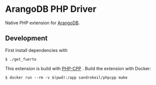 # ArangoDB PHP Driver 
Native PHP extension for [ArangoDB](https://arangodb.com/).

## Development

First install dependencies with

```
$ ./get_fuerte
```

This extension is build with [PHP-CPP](http://www.php-cpp.com/) . Build the extension with Docker:

```
$ docker run --rm -v $(pwd):/app sandrokeil/phpcpp make
```
